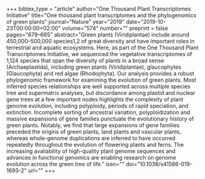 +++
bibtex_type = "article"
author="One Thousand Plant Transcriptomes Initiative"
title="One thousand plant transcriptomes and the phylogenomics of green plants"
journal="Nature"
year="2019"
date="2019-10-23T00:00:00+02:00"
volume="574"
number=""
preprint = false
pages="679–685"
abstract="Green plants (Viridiplantae) include around 450,000–500,000 species1,2 of great diversity and have important roles in terrestrial and aquatic ecosystems. Here, as part of the One Thousand Plant Transcriptomes Initiative, we sequenced the vegetative transcriptomes of 1,124 species that span the diversity of plants in a broad sense (Archaeplastida), including green plants (Viridiplantae), glaucophytes (Glaucophyta) and red algae (Rhodophyta). Our analysis provides a robust phylogenomic framework for examining the evolution of green plants. Most inferred species relationships are well supported across multiple species tree and supermatrix analyses, but discordance among plastid and nuclear gene trees at a few important nodes highlights the complexity of plant genome evolution, including polyploidy, periods of rapid speciation, and extinction. Incomplete sorting of ancestral variation, polyploidization and massive expansions of gene families punctuate the evolutionary history of green plants. Notably, we find that large expansions of gene families preceded the origins of green plants, land plants and vascular plants, whereas whole-genome duplications are inferred to have occurred repeatedly throughout the evolution of flowering plants and ferns. The increasing availability of high-quality plant genome sequences and advances in functional genomics are enabling research on genome evolution across the green tree of life."
issn=""
doi="10.1038/s41586-019-1693-2"
url=""
+++
